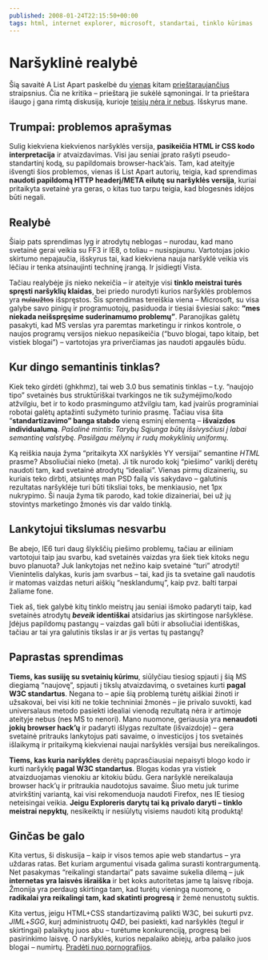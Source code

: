 ```yaml
---
published: 2008-01-24T22:15:50+00:00
tags: html, internet explorer, microsoft, standartai, tinklo kūrimas
---
```


# Naršyklinė realybė

<p>Šią savaitė A List Apart paskelbė du <a href="http://www.alistapart.com/articles/beyonddoctype">vienas</a> kitam <a href="http://www.alistapart.com/articles/fromswitchestotargets">prieštaraujančius</a> straipsnius. Čia ne kritika – prieštarą jie sukėlė sąmoningai. Ir ta prieštara išaugo į gana rimtą diskusiją, kurioje <a href="http://www.456bereastreet.com/archive/200801/standards_mode_is_the_new_quirks_mode/">teisių nėra ir nebus</a>. Išskyrus mane.<br>
<span id="more-30"></span></p>
<h2>Trumpai: problemos aprašymas</h2>
<p>Sulig kiekviena kiekvienos naršyklės versija, <strong>pasikeičia HTML ir CSS kodo interpretacija</strong> ir atvaizdavimas. Visi jau seniai įprato rašyti pseudo-standartinį kodą, su papildomais browser-hack’ais. Tam, kad ateityje išvengti šios problemos, vienas iš List Apart autorių, teigia, kad sprendimas <strong>naudoti papildomą HTTP headerį/META eilutę su naršyklės versija</strong>, kuriai pritaikyta svetainė yra geras, o kitas tuo tarpu teigia, kad blogesnės idėjos būti negali.</p>
<h2>Realybė</h2>
<p>Šiaip pats sprendimas lyg ir atrodytų neblogas – nurodau, kad mano svetainė gerai veikia su FF3 ir IE8, o toliau – nusispjaunu. Vartotojas jokio skirtumo nepajaučia, išskyrus tai, kad kiekviena nauja naršyklė veikia vis lėčiau ir tenka atsinaujinti techninę įrangą. Ir įsidiegti Vista.</p>
<p>Tačiau realybėje jis nieko nekeičia – ir ateityje visi <strong>tinklo meistrai turės spręsti naršyklių klaidas</strong>, bei priedo nurodyti kurios naršyklės problemos yra <strike>nulaužtos</strike> išspręstos. Šis sprendimas tereiškia viena – Microsoft, su visa galybe savo pinigų ir programuotojų, pasiduoda ir tiesiai šviesiai sako: <strong>“mes niekada neišspręsime suderinamumo problemų”</strong>. Paranojikas galėtų pasakyti, kad MS verslas yra paremtas marketingu ir rinkos kontrole, o naujos programų versijos niekuo nepasikeičia (“buvo blogai, tapo kitaip, bet vistiek blogai”) – vartotojas yra priverčiamas jas naudoti apgaulės būdu.</p>
<h2>Kur dingo semantinis tinklas?</h2>
<p>Kiek teko girdėti (ghkhmz), tai web 3.0 bus sematinis tinklas – t.y. “naujojo tipo” svetainės bus struktūriškai tvarkingos ne tik sužymėjimo/kodo atžvilgiu, bet ir to kodo prasmingumo atžvilgiu tam, kad įvairūs programiniai robotai galėtų aptažinti sužymėto turinio prasmę. Tačiau visa šita “<strong>standartizavimo” banga stabdo</strong> vieną esminį elementą – <strong>išvaizdos individualumą</strong>. <em>Pašalinė mintis: Tarybų Sąjunga būtų išsivysčiusi į labai semantinę valstybę. Pasiilgau mėlynų ir rudų mokyklinių uniformų.</em></p>
<p>Ką reiškia nauja žyma “pritaikyta XX naršyklės YY versijai” semantine <em>HTML</em> prasme? Absoliučiai nieko (meta). Ji tik nurodo kokį “piešimo” variklį derėtų naudoti tam, kad svetainė atrodytų “idealiai”. Vienas pirmų dizainerių, su kuriais teko dirbti, atsiuntęs man PSD failą vis sakydavo – galutinis rezultatas naršyklėje turi būti tiksliai toks, be menkiausio, net 1px nukrypimo. Ši nauja žyma tik parodo, kad tokie dizaineriai, bei už jų stovintys marketingo žmonės vis dar valdo tinklą.</p>
<h2>Lankytojui tikslumas nesvarbu</h2>
<p>Be abejo, IE6 turi daug šlykščių piešimo problemų, tačiau ar eiliniam vartotojui taip jau svarbu, kad svetainės vaizdas yra šiek tiek kitoks negu buvo planuota? Juk lankytojas net nežino kaip svetainė “turi” atrodyti! Vienintelis dalykas, kuris jam svarbus – tai, kad jis ta svetaine gali naudotis ir matomas vaizdas neturi aiškių “nesklandumų”, kaip pvz. balti tarpai žaliame fone.</p>
<p>Tiek aš, tiek galybė kitų tinklo meistrų jau seniai išmoko padaryti taip, kad svetainės atrodytų <strong><em>beveik</em> identiškai</strong> atsidarius jas skirtingose naršyklėse. Įdėjus papildomų pastangų – vaizdas gali būti ir absoliučiai identiškas, tačiau ar tai yra galutinis tikslas ir ar jis vertas tų pastangų?</p>
<h2>Paprastas sprendimas</h2>
<p><strong>Tiems, kas susiiję su svetainių kūrimu</strong>, siūlyčiau tiesiog spjauti į šią MS diegiamą “naujovę”, spjauti į tikslų atvaizdavimą, o svetaines kurti <strong>pagal W3C standartus</strong>. Negana to – apie šią problemą turėtų aiškiai žinoti ir užsakovai, bei visi kiti ne tokie techniniai žmonės – jie privalo suvokti, kad universalaus metodo pasiekti idealiai vienodą rezultatą nėra ir artimoje ateityje nebus (nes MS to nenori). Mano nuomone, geriausia yra <strong>nenaudoti jokių browser hack’ų</strong> ir padaryti išlygas rezultate (išvaizdoje) – gera svetainė pritrauks lankytojus pati savaime, o investicijos į tos svetainės išlaikymą ir pritaikymą kiekvienai naujai naršyklės versijai bus nereikalingos.</p>
<p><strong>Tiems, kas kuria naršykles</strong> derėtų paprasčiausiai nepaisyti blogo kodo ir kurti naršyklę <strong>pagal W3C standartus</strong>. Blogas kodas yra vistiek atvaizduojamas vienokiu ar kitokiu būdu. Gera naršyklė nereikalauja browser hack’ų ir pritraukia naudotojus savaime. Šiuo metu juk turime atvirkštinį variantą, kai visi rekomenduoja naudoti Firefox, nes IE tiesiog neteisingai veikia. <strong>Jeigu Exploreris darytų tai ką privalo daryti – tinklo meistrai nepyktų</strong>, nesikeiktų ir nesiūlytų visiems naudoti kitą produktą!</p>
<h2>Ginčas be galo</h2>
<p>Kita vertus, ši diskusija – kaip ir visos temos apie web standartus – yra uždaras ratas. Bet kuriam argumentui visada galima surasti kontrargumentą. Net pasakymas “reikalingi standartai” pats savaime sukelia dilemą – juk <strong>internetas yra laisvės išraiška</strong> ir bet koks autoritetas jame tą laisvę riboja. Žmonija yra perdaug skirtinga tam, kad turėtų vieningą nuomonę, o <strong>radikalai yra reikalingi tam, kad skatinti progresą</strong> ir žemė nenustotų suktis.</p>
<p>Kita vertus, jeigu HTML+CSS standartizavimą palikti W3C, bei sukurti pvz. <dfn title="Jūs Idiotai Modeling Language">JIML</dfn>+<dfn title="Soberaną Gerti Gerai">SGG</dfn>, kurį administruotų <dfn title="Qemm for Dummies">Q4D</dfn>, bei pasiekti, kad naršyklės (tegul ir skirtingai) palaikytų juos abu – turėtume konkurenciją, progresą bei pasirinkimo laisvę. O naršyklės, kurios nepalaiko abiejų, arba palaiko juos blogai – numirtų. <a href="http://www.ipv6porn.com/">Pradėti nuo pornografijos</a>.</p>